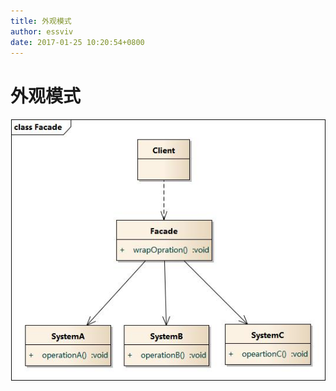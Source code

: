 ```yaml
---
title: 外观模式
author: essviv
date: 2017-01-25 10:20:54+0800
---
```


# 外观模式

![facade-pattern](https://github.com/Essviv/images/blob/master/facade.jpg?raw=true)